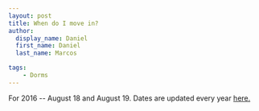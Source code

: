 ```yaml
---
layout: post
title: When do I move in?
author:
  display_name: Daniel
  first_name: Daniel
  last_name: Marcos

tags:
    - Dorms
---
```


For 2016 -- August 18 and August 19.
Dates are updated every year [here.](https://housing.gatech.edu/Pages/Calendar.aspx)
